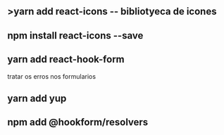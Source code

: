 ## 
## 
## 
## >yarn add react-icons     -- bibliotyeca de icones
## npm install react-icons --save
## 
## yarn add react-hook-form        
tratar os erros nos formularios  
## yarn add yup
## npm add @hookform/resolvers   